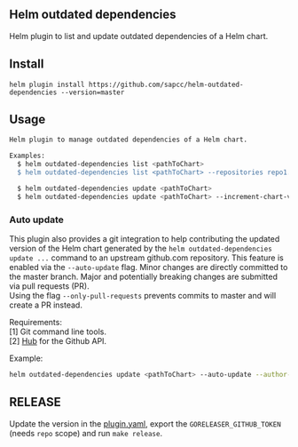 Helm outdated dependencies
--------------------------

Helm plugin to list and update outdated dependencies of a Helm chart.

## Install

```
helm plugin install https://github.com/sapcc/helm-outdated-dependencies --version=master
```

## Usage

```bash
Helm plugin to manage outdated dependencies of a Helm chart.

Examples:
  $ helm outdated-dependencies list <pathToChart> 										- Checks if there's a newer version of any dependency available in the specified repository.
  $ helm outdated-dependencies list <pathToChart> --repositories repo1.corp,repo2.corp 	- Checks if there's a newer version of any dependency available only using the given repositories. 

  $ helm outdated-dependencies update <pathToChart> 							- Updates all outdated dependencies to the latest version found in the repository.
  $ helm outdated-dependencies update <pathToChart> --increment-chart-version	- Updates all outdated dependencies to the latest version found in the repository and increments the version of the Helm chart.
```

### Auto update

This plugin also provides a git integration to help contributing the updated version of the Helm chart generated by the `helm outdated-dependencies update ...` command to an upstream github.com repository. 
This feature is enabled via the `--auto-update` flag. 
Minor changes are directly committed to the master branch. Major and potentially breaking changes are submitted via pull requests (PR).  
Using the flag `--only-pull-requests` prevents commits to master and will create a PR instead.

Requirements:  
[1] Git command line tools.  
[2] [Hub](https://github.com/github/hub) for the Github API.

Example:

```bash
helm outdated-dependencies update <pathToChart> --auto-update --author-name=sapcc-bot --author-email=sapcc-bot@sap.com
```

## RELEASE

Update the version in the [plugin.yaml](plugin.yaml), export the `GORELEASER_GITHUB_TOKEN` (needs `repo` scope) and run `make release`.
